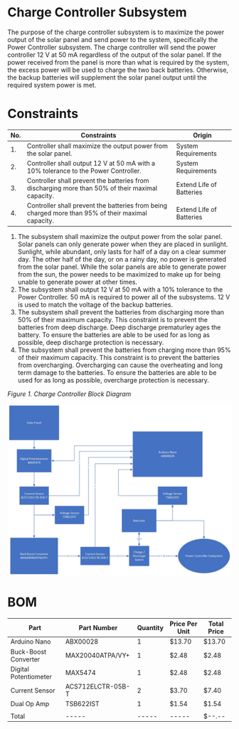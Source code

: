 # Charge Controller Subsystem

The purpose of the charge controller subsystem is to maximize the power output of the solar panel and send power to the system, specifically the Power Controller subsystem. The charge controller will send the power controller 12 V at 50 mA regardless of the output of the solar panel. If the power received from the panel is more than what is required by the system, the excess power will be used to charge the two back batteries. Otherwise, the backup batteries will supplement the solar panel output until the required system power is met. 
# Constraints
| No. | Constraints | Origin |
| --- | ----------- | ------ |
| 1.  | Controller shall maximize the output power from the solar panel. | System Requirements |
| 2.  | Controller shall output 12 V at 50 mA with a 10% tolerance to the Power Controller. | System Requirements |
| 3.  | Controller shall prevent the batteries from discharging more than 50% of their maximal capacity. | Extend Life of Batteries    |
| 4.  | Controller shall prevent the batteries from being charged more than 95% of their maximal capacity.  | Extend Life of Batteries    |

1. The subsystem shall maximize the output power from the solar panel. Solar panels can only generate power when they are placed in sunlight. Sunlight, while abundant, only lasts for half of a day on a clear summer day. The other half of the day, or on a rainy day, no power is generated from the solar panel. While the solar panels are able to generate power from the sun, the power needs to be maximized to make up for being unable to generate power at other times. 
2. The subsystem shall output 12 V at 50 mA with a 10% tolerance to the Power Controller. 50 mA is required to power all of the subsystems. 12 V is used to match the voltage of the backup batteries. 
3. The subsystem shall prevent the batteries from discharging more than 50% of their maximum capacity. This constraint is to prevent the batteries from deep discharge. Deep discharge prematurley ages the battery. To ensure the batteries are able to be used for as long as possible, deep discharge protection is necessary.
4. The subsystem shall prevent the batteries from charging more than 95% of their maximum capacity. This constraint is to prevent the batteries from overcharging. Overcharging can cause the overheating and long term damage to the batteries. To ensure the batteries are able to be used for as long as possible, overcharge protection is necessary. 

*Figure 1. Charge Controller Block Diagram*


![Charge Controller Block Diagram](https://raw.githubusercontent.com/Brady-Beecham/Capstone-Team-PowerHouse/Charge_Controller_Signoff/Documentation/Images/ChargeControllerBlockDiagram.jpeg)



# BOM
| Part | Part Number | Quantity | Price Per Unit | Total Price |
| ------------ | ------------- | --------- | -------- | ---------- |
| Arduino Nano | ABX00028 | 1 | $13.70 | $13.70 |
| Buck-Boost Converter | MAX20040ATPA/VY+ | 1 | $2.48 | $2.48 |
| Digital Potentiometer | MAX5474 | 1 | $2.48 | $2.48 |
| Current Sensor | ACS712ELCTR-05B-T | 2 | $3.70 | $7.40 |
| Dual Op Amp | TSB622IST | 1 | $1.54 | $1.54 |
| | | | | |
| Total | ----- | ----- | ----- | $--.-- |

